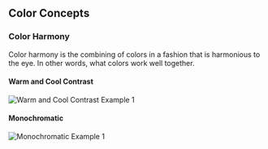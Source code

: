 ## Color Concepts

### Color Harmony

Color harmony is the combining of colors in a fashion that is harmonious to the eye. In other words, what colors work well together.

#### Warm and Cool Contrast

![Warm and Cool Contrast Example 1](https://usnavy.github.io/Navy-Design-Guide/img/hero-image-2.jpg "Warm and Cool Contrast Example 1")

#### Monochromatic

![Monochromatic Example 1](https://usnavy.github.io/Navy-Design-Guide/img/hero-image-3.jpg "Monochromatic Example 1")
